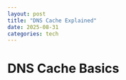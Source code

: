 ```yaml
---
layout: post
title: "DNS Cache Explained"
date: 2025-08-31
categories: tech
---
```


# DNS Cache Basics
